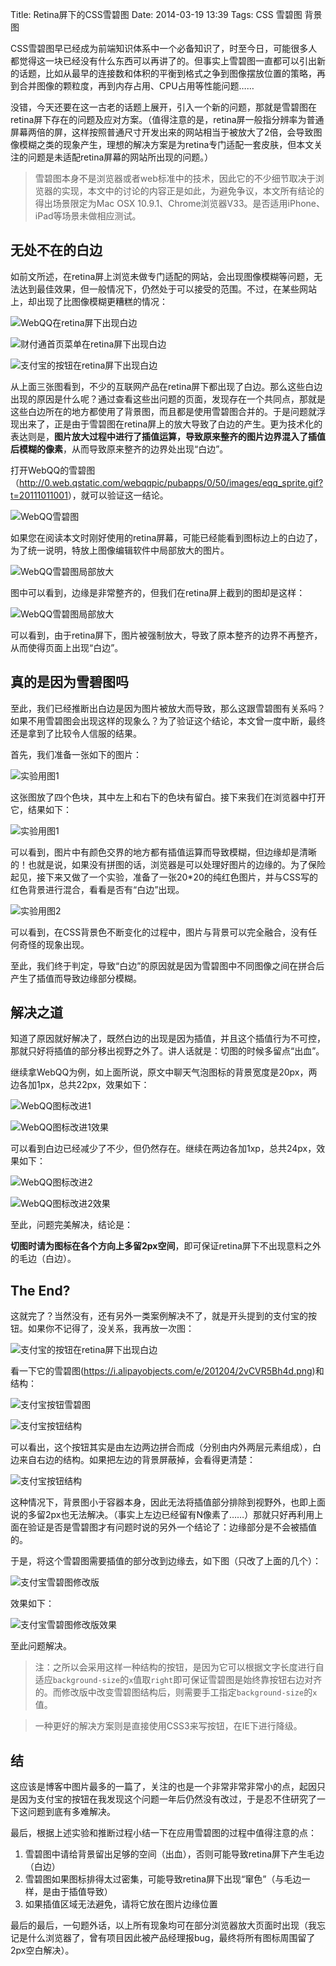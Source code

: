 Title: Retina屏下的CSS雪碧图
Date: 2014-03-19 13:39
Tags: CSS 雪碧图 背景图

CSS雪碧图早已经成为前端知识体系中一个必备知识了，时至今日，可能很多人都觉得这一块已经没有什么东西可以再讲了的。但事实上雪碧图一直都可以引出新的话题，比如从最早的连接数和体积的平衡到格式之争到图像摆放位置的策略，再到合并图像的颗粒度，再到内存占用、CPU占用等性能问题……

没错，今天还要在这一古老的话题上展开，引入一个新的问题，那就是雪碧图在retina屏下存在的问题及应对方案。（值得注意的是，retina屏一般指分辨率为普通屏幕两倍的屏，这样按照普通尺寸开发出来的网站相当于被放大了2倍，会导致图像模糊之类的现象产生，理想的解决方案是为retina专门适配一套皮肤，但本文关注的问题是未适配retina屏幕的网站所出现的问题。）

> 雪碧图本身不是浏览器或者web标准中的技术，因此它的不少细节取决于浏览器的实现，本文中的讨论的内容正是如此，为避免争议，本文所有结论的得出场景限定为Mac OSX 10.9.1、Chrome浏览器V33。是否适用iPhone、iPad等场景未做相应测试。

## 无处不在的白边

如前文所述，在retina屏上浏览未做专门适配的网站，会出现图像模糊等问题，无法达到最佳效果，但一般情况下，仍然处于可以接受的范围。不过，在某些网站上，却出现了比图像模糊更糟糕的情况：

![WebQQ在retina屏下出现白边](/images/css_image_sprites_on_retina_screen_1.png)

<!-- $$solo_more$$ -->

![财付通首页菜单在retina屏下出现白边](/images/css_image_sprites_on_retina_screen_2.png)

![支付宝的按钮在retina屏下出现白边](/images/css_image_sprites_on_retina_screen_3.png)

从上面三张图看到，不少的互联网产品在retina屏下都出现了白边。那么这些白边出现的原因是什么呢？通过查看这些出问题的页面，发现存在一个共同点，那就是这些白边所在的地方都使用了背景图，而且都是使用雪碧图合并的。于是问题就浮现出来了，正是由于雪碧图在retina屏上的放大导致了白边的产生。更为技术化的表达则是，**图片放大过程中进行了插值运算，导致原来整齐的图片边界混入了插值后模糊的像素**，从而导致原来整齐的边界处出现“白边”。

打开WebQQ的雪碧图（<http://0.web.qstatic.com/webqqpic/pubapps/0/50/images/eqq_sprite.gif?t=20111011001>），就可以验证这一结论。

![WebQQ雪碧图](/images/css_image_sprites_on_retina_screen_4.gif)

如果您在阅读本文时刚好使用的retina屏幕，可能已经能看到图标边上的白边了，为了统一说明，特放上图像编辑软件中局部放大的图片。

![WebQQ雪碧图局部放大](/images/css_image_sprites_on_retina_screen_5.png)

图中可以看到，边缘是非常整齐的，但我们在retina屏上截到的图却是这样：

![WebQQ雪碧图局部放大](/images/css_image_sprites_on_retina_screen_6.png)

可以看到，由于retina屏下，图片被强制放大，导致了原本整齐的边界不再整齐，从而使得页面上出现“白边”。

## 真的是因为雪碧图吗

至此，我们已经推断出白边是因为图片被放大而导致，那么这跟雪碧图有关系吗？如果不用雪碧图会出现这样的现象么？为了验证这个结论，本文曾一度中断，最终还是拿到了比较令人信服的结果。

首先，我们准备一张如下的图片：

![实验用图1](/images/css_image_sprites_on_retina_screen_7.png)

这张图放了四个色块，其中左上和右下的色块有留白。接下来我们在浏览器中打开它，结果如下：

![实验用图1](/images/css_image_sprites_on_retina_screen_8.png)

可以看到，图片中有颜色交界的地方都有插值运算而导致模糊，但边缘却是清晰的！也就是说，如果没有拼图的话，浏览器是可以处理好图片的边缘的。为了保险起见，接下来又做了一个实验，准备了一张20*20的纯红色图片，并与CSS写的红色背景进行混合，看看是否有“白边”出现。

![实验用图2](/images/css_image_sprites_on_retina_screen_9.gif)

可以看到，在CSS背景色不断变化的过程中，图片与背景可以完全融合，没有任何奇怪的现象出现。

至此，我们终于判定，导致“白边”的原因就是因为雪碧图中不同图像之间在拼合后产生了插值而导致边缘部分模糊。

## 解决之道

知道了原因就好解决了，既然白边的出现是因为插值，并且这个插值行为不可控，那就只好将插值的部分移出视野之外了。讲人话就是：切图的时候多留点“出血”。

继续拿WebQQ为例，如上面所说，原文中聊天气泡图标的背景宽度是20px，两边各加1px，总共22px，效果如下：

![WebQQ图标改进1](/images/css_image_sprites_on_retina_screen_10.png)

![WebQQ图标改进1效果](/images/css_image_sprites_on_retina_screen_11.png)

可以看到白边已经减少了不少，但仍然存在。继续在两边各加1xp，总共24px，效果如下：

![WebQQ图标改进2](/images/css_image_sprites_on_retina_screen_12.png)

![WebQQ图标改进2效果](/images/css_image_sprites_on_retina_screen_13.png)

至此，问题完美解决，结论是：

**切图时请为图标在各个方向上多留2px空间**，即可保证retina屏下不出现意料之外的毛边（白边）。

## The End?

这就完了？当然没有，还有另外一类案例解决不了，就是开头提到的支付宝的按钮。如果你不记得了，没关系，我再放一次图：

![支付宝的按钮在retina屏下出现白边](/images/css_image_sprites_on_retina_screen_3.png)

看一下它的雪碧图(<https://i.alipayobjects.com/e/201204/2vCVR5Bh4d.png>)和结构：

![支付宝按钮雪碧图](/images/css_image_sprites_on_retina_screen_14.png)

![支付宝按钮结构](/images/css_image_sprites_on_retina_screen_15.png)

可以看出，这个按钮其实是由左边两边拼合而成（分别由内外两层元素组成），白边来自右边的结构。如果把左边的背景屏蔽掉，会看得更清楚：

![支付宝按钮结构](/images/css_image_sprites_on_retina_screen_16.png)

这种情况下，背景图小于容器本身，因此无法将插值部分排除到视野外，也即上面说的多留2px也无法解决。（事实上左边已经留有N像素了……）那就只好再利用上面在验证是否是雪碧图才有问题时说的另外一个结论了：边缘部分是不会被插值的。

于是，将这个雪碧图需要插值的部分改到边缘去，如下图（只改了上面的几个）：

![支付宝雪碧图修改版](/images/css_image_sprites_on_retina_screen_17.png)

效果如下：

![支付宝雪碧图修改版效果](/images/css_image_sprites_on_retina_screen_18.png)

至此问题解决。

> 注：之所以会采用这样一种结构的按钮，是因为它可以根据文字长度进行自适应`background-size`的`x`值取`right`即可保证雪碧图是始终靠按钮右边对齐的。而修改版中改变雪碧图结构后，则需要手工指定`background-size`的`x`值。

> 一种更好的解决方案则是直接使用CSS3来写按钮，在IE下进行降级。

## 结

这应该是博客中图片最多的一篇了，关注的也是一个非常非常非常小的点，起因只是因为支付宝的按钮在我发现这个问题一年后仍然没有改过，于是忍不住研究了一下这问题到底有多难解决。

最后，根据上述实验和推断过程小结一下在应用雪碧图的过程中值得注意的点：

1. 雪碧图中请给背景留出足够的空间（出血），否则可能导致retina屏下产生毛边（白边）
2. 雪碧图如果图标排得太过密集，可能导致retina屏下出现“窜色”（与毛边一样，是由于插值导致）
3. 如果插值区域无法避免，请将它放在图片边缘位置

最后的最后，一句题外话，以上所有现象均可在部分浏览器放大页面时出现（我忘记是什么浏览器了，曾有项目因此被产品经理报bug，最终将所有图标周围留了2px空白解决）。
